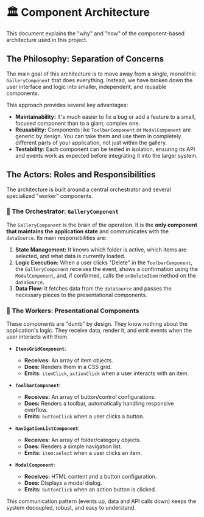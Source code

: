 # 🏛️ Component Architecture

This document explains the "why" and "how" of the component-based architecture used in this project.

## The Philosophy: Separation of Concerns

The main goal of this architecture is to move away from a single, monolithic `GalleryComponent` that does everything. Instead, we have broken down the user interface and logic into smaller, independent, and reusable components.

This approach provides several key advantages:
*   **Maintainability:** It's much easier to fix a bug or add a feature to a small, focused component than to a giant, complex one.
*   **Reusability:** Components like `ToolbarComponent` or `ModalComponent` are generic by design. You can take them and use them in completely different parts of your application, not just within the gallery.
*   **Testability:** Each component can be tested in isolation, ensuring its API and events work as expected before integrating it into the larger system.

## The Actors: Roles and Responsibilities

The architecture is built around a central orchestrator and several specialized "worker" components.

### 👑 The Orchestrator: `GalleryComponent`

The `GalleryComponent` is the brain of the operation. It is the **only component that maintains the application state** and communicates with the `dataSource`. Its main responsibilities are:
1.  **State Management:** It knows which folder is active, which items are selected, and what data is currently loaded.
2.  **Logic Execution:** When a user clicks "Delete" in the `ToolbarComponent`, the `GalleryComponent` receives the event, shows a confirmation using the `ModalComponent`, and, if confirmed, calls the `onDeleteItem` method on the `dataSource`.
3.  **Data Flow:** It fetches data from the `dataSource` and passes the necessary pieces to the presentational components.

### 👷 The Workers: Presentational Components

These components are "dumb" by design. They know nothing about the application's logic. They receive data, render it, and emit events when the user interacts with them.

*   **`ItemsGridComponent`**:
    *   **Receives:** An array of item objects.
    *   **Does:** Renders them in a CSS grid.
    *   **Emits:** `itemClick`, `actionClick` when a user interacts with an item.

*   **`ToolbarComponent`**:
    *   **Receives:** An array of button/control configurations.
    *   **Does:** Renders a toolbar, automatically handling responsive overflow.
    *   **Emits:** `buttonClick` when a user clicks a button.

*   **`NavigationListComponent`**:
    *   **Receives:** An array of folder/category objects.
    *   **Does:** Renders a simple navigation list.
    *   **Emits:** `item:select` when a user clicks an item.

*   **`ModalComponent`**:
    *   **Receives:** HTML content and a button configuration.
    *   **Does:** Displays a modal dialog.
    *   **Emits:** `buttonClick` when an action button is clicked.

This communication pattern (events up, data and API calls down) keeps the system decoupled, robust, and easy to understand.
